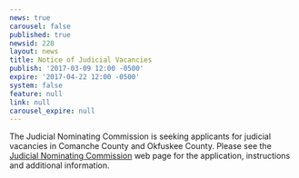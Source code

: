 ```yaml
---
news: true
carousel: false
published: true
newsid: 228
layout: news
title: Notice of Judicial Vacancies
publish: '2017-03-09 12:00 -0500'
expire: '2017-04-22 12:00 -0500'
system: false
feature: null
link: null
carousel_expire: null
---
```

The Judicial Nominating Commission is seeking applicants for judicial vacancies in Comanche County and Okfuskee County.  Please see the <a href="http://www.oscn.net/jnc/about" target="_blank">Judicial Nominating Commission</a> web page for the application, instructions and additional information.

